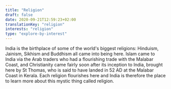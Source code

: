 ```yaml
---
title: "Religion"
draft: false
date: 2020-09-21T12:59:23+02:00
translationKey: "religion"
interests: "religion"
type: "explore-by-interest"
---
```

India is the birthplace of some of the world's biggest religions: Hinduism, Jainism, Sikhism and Buddhism all came into being here. Islam came to India via the Arab traders who had a flourishing trade with the Malabar Coast, and Christianity came fairly soon after its inception to India, brought here by St Thomas, who is said to have landed in 52 AD at the Malabar Coast in Kerala. Each religion flourishes here and India is therefore the place to learn more about this mystic thing called religion. 